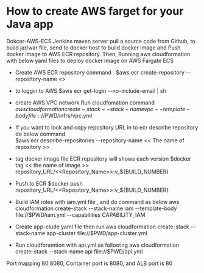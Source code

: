 # How to create AWS farget for your Java app
Dokcer-AWS-ECS
Jenkins maven server pull a source code from Github, to build jar/war file,  send to docker host to build docker image and 
Push docker image to AWS ECR repository.
Then, Running aws cloudformation with below yaml files to deploy docker image on AWS Fargate ECS 

* Create AWS ECR repository command . 
  $aws  ecr create-repository  --repository-name  <<he name of repository>>
* to loggin to AWS 
  $aws  ecr  get-login  --no-include-email  |  sh 
* create AWS VPC network Run cloudfomation command     
   $aws cloudformation create-stack --stack-name vpc --template-body file://$PWD/infrs/vpc.yml
* If you want to look and copy repository URL in to ecr describe repository do below command   
  $aws  ecr  describe-repositories  --repository-name  << The name of repository >>
* tag docker image file ECR repository will shows each version 
  $docker  tag << the name of image >>   repository_URL/<<Repository_Name>>:v_${BUILD_NUMBER}
  
* Push to ECR 
  $docker push repository_URL/<<Repository_Name>>:v_${BUILD_NUMBER}
  
* Build IAM roles with iam.yml file , and do command as below
  aws cloudformation create-stack --stack-name iam --template-body file://$PWD/iam.yml --capabilities  CAPABILITY_IAM
  
* Create app-clude yaml file then run 
  aws cloudformation create-stack --stack-name  app-cluster  file://$PWD/app-cluster.yml

* Run cloudforamtion with api.yml as following
  aws cloudformation create-stack --stack-name api file://$PWD/api.yml
  
Port mapping 80:8080, Container port is 8080, and ALB port is 80
